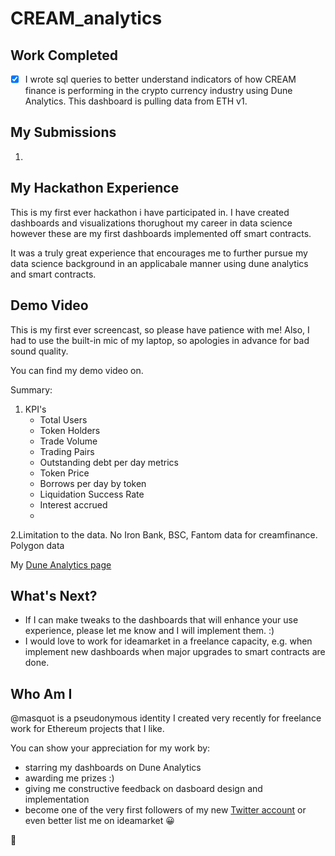 # CREAM_analytics
## Work Completed
- [x] I wrote sql queries to better understand indicators of how CREAM finance is performing in the crypto currency industry using Dune Analytics. This dashboard is pulling data from ETH v1.

## My Submissions
1. 

## My Hackathon Experience
This is my first ever hackathon i have participated in. I have created dashboards and visualizations thorughout my career in data science however these are my first dashboards implemented off smart contracts.

It was a truly great experience that encourages me to further pursue my data science background in an applicabale manner using dune analytics and smart contracts. 

## Demo Video

This is my first ever screencast, so please have patience with me! Also, I had to use the built-in mic of my laptop, so apologies in advance for bad sound quality.

You can find my demo video on. 

Summary:
1. KPI's
	* Total Users
	* Token Holders
	* Trade Volume
	* Trading Pairs
	* Outstanding debt per day metrics
	* Token Price
	* Borrows per day by token
	* Liquidation Success Rate
	* Interest accrued
	* 
2.Limitation to the data. No Iron Bank, BSC, Fantom data for creamfinance. Polygon data 

My [Dune Analytics page](https:)

## What's Next?
* If I can make tweaks to the dashboards that will enhance your use experience, please let me know and I will implement them. :)
* I would love to work for ideamarket in a freelance capacity, e.g. when implement new dashboards when major upgrades to smart contracts are done.

## Who Am I
@masquot is a pseudonymous identity I created very recently for freelance work for Ethereum projects that I like.

You can show your appreciation for my work by:
- starring my dashboards on Dune Analytics
- awarding me prizes :)
- giving me constructive feedback on dasboard design and implementation
- become one of the very first followers of my new [Twitter account](https://twitter.com/masquot1) or even better list me on ideamarket :grinning:

:pray:




